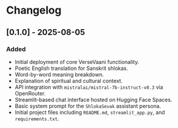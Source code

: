 # Changelog

## [0.1.0] - 2025-08-05

### Added
- Initial deployment of core VerseVaani functionality.
- Poetic English translation for Sanskrit shlokas.
- Word-by-word meaning breakdown.
- Explanation of spiritual and cultural context.
- API integration with `mistralai/mistral-7b-instruct-v0.3` via OpenRouter.
- Streamlit-based chat interface hosted on Hugging Face Spaces.
- Basic system prompt for the `ShlokaSevak` assistant persona.
- Initial project files including `README.md`, `streamlit_app.py`, and `requirements.txt`.
